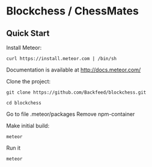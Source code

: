 # Blockchess / ChessMates



## Quick Start

Install Meteor:

    curl https://install.meteor.com | /bin/sh
    
  Documentation is available at http://docs.meteor.com/

Clone the project:

    git clone https://github.com/Backfeed/blockchess.git

    cd blockchess

Go to file .meteor/packages
Remove npm-container

Make initial build:

    meteor

Run it

    meteor